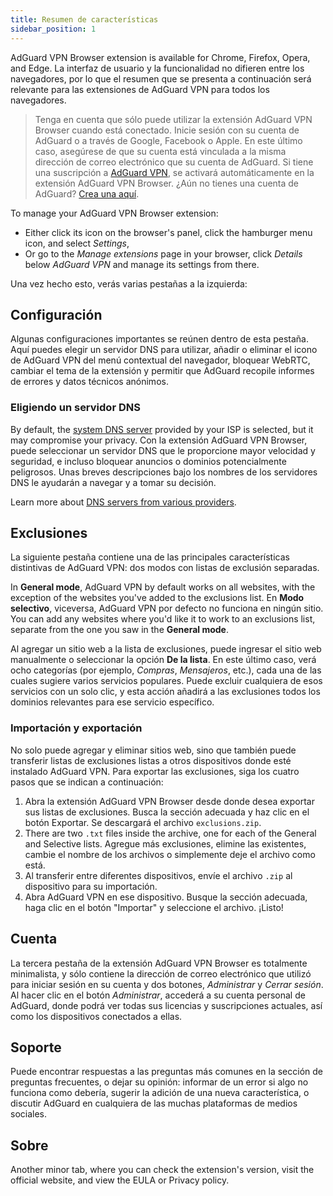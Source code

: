 ```yaml
---
title: Resumen de características
sidebar_position: 1
---
```


AdGuard VPN Browser extension is available for Chrome, Firefox, Opera, and Edge. La interfaz de usuario y la funcionalidad no difieren entre los navegadores, por lo que el resumen que se presenta a continuación será relevante para las extensiones de AdGuard VPN para todos los navegadores.

> Tenga en cuenta que sólo puede utilizar la extensión AdGuard VPN Browser cuando está conectado. Inicie sesión con su cuenta de AdGuard o a través de Google, Facebook o Apple. En este último caso, asegúrese de que su cuenta está vinculada a la misma dirección de correo electrónico que su cuenta de AdGuard. Si tiene una suscripción a [AdGuard VPN](/general/subscription.md), se activará automáticamente en la extensión AdGuard VPN Browser. ¿Aún no tienes una cuenta de AdGuard? [Crea una aquí](https://auth.adguard.com/registration.html).

To manage your AdGuard VPN Browser extension:

* Either click its icon on the browser's panel, click the hamburger menu icon, and select *Settings*,
* Or go to the *Manage extensions* page in your browser, click *Details* below *AdGuard VPN* and manage its settings from there.

Una vez hecho esto, verás varias pestañas a la izquierda:

## Configuración

Algunas configuraciones importantes se reúnen dentro de esta pestaña. Aquí puedes elegir un servidor DNS para utilizar, añadir o eliminar el icono de AdGuard VPN del menú contextual del navegador, bloquear WebRTC, cambiar el tema de la extensión y permitir que AdGuard recopile informes de errores y datos técnicos anónimos.

### Eligiendo un servidor DNS

By default, the [system DNS server](https://adguard-dns.io/kb/general/dns-filtering/#what-is-dns) provided by your ISP is selected, but it may compromise your privacy. Con la extensión AdGuard VPN Browser, puede seleccionar un servidor DNS que le proporcione mayor velocidad y seguridad, e incluso bloquear anuncios o dominios potencialmente peligrosos. Unas breves descripciones bajo los nombres de los servidores DNS le ayudarán a navegar y a tomar su decisión.

Learn more about [DNS servers from various providers](https://adguard-dns.io/kb/general/dns-providers/).

## Exclusiones

La siguiente pestaña contiene una de las principales características distintivas de AdGuard VPN: dos modos con listas de exclusión separadas.

In **General mode**, AdGuard VPN by default works on all websites, with the exception of the websites you've added to the exclusions list. En **Modo selectivo**, viceversa, AdGuard VPN por defecto no funciona en ningún sitio. You can add any websites where you'd like it to work to an exclusions list, separate from the one you saw in the **General mode**.

Al agregar un sitio web a la lista de exclusiones, puede ingresar el sitio web manualmente o seleccionar la opción **De la lista**. En este último caso, verá ocho categorías (por ejemplo, *Compras*, *Mensajeros*, etc.), cada una de las cuales sugiere varios servicios populares. Puede excluir cualquiera de esos servicios con un solo clic, y esta acción añadirá a las exclusiones todos los dominios relevantes para ese servicio específico.

### Importación y exportación

No solo puede agregar y eliminar sitios web, sino que también puede transferir listas de exclusiones listas a otros dispositivos donde esté instalado AdGuard VPN. Para exportar las exclusiones, siga los cuatro pasos que se indican a continuación:

1. Abra la extensión AdGuard VPN Browser desde donde desea exportar sus listas de exclusiones. Busca la sección adecuada y haz clic en el botón Exportar. Se descargará el archivo `exclusions.zip`.
2. There are two `.txt` files inside the archive, one for each of the General and Selective lists. Agregue más exclusiones, elimine las existentes, cambie el nombre de los archivos o simplemente deje el archivo como está.
3. Al transferir entre diferentes dispositivos, envíe el archivo `.zip` al dispositivo para su importación.
4. Abra AdGuard VPN en ese dispositivo. Busque la sección adecuada, haga clic en el botón "Importar" y seleccione el archivo. ¡Listo!

## Cuenta

La tercera pestaña de la extensión AdGuard VPN Browser es totalmente minimalista, y sólo contiene la dirección de correo electrónico que utilizó para iniciar sesión en su cuenta y dos botones, *Administrar* y *Cerrar sesión*. Al hacer clic en el botón *Administrar*, accederá a su cuenta personal de AdGuard, donde podrá ver todas sus licencias y suscripciones actuales, así como los dispositivos conectados a ellas.

## Soporte

Puede encontrar respuestas a las preguntas más comunes en la sección de preguntas frecuentes, o dejar su opinión: informar de un error si algo no funciona como debería, sugerir la adición de una nueva característica, o discutir AdGuard en cualquiera de las muchas plataformas de medios sociales.

## Sobre

Another minor tab, where you can check the extension's version, visit the official website, and view the EULA or Privacy policy.
